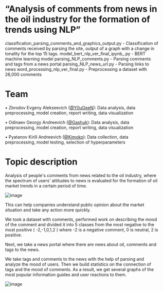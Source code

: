 # “Analysis of comments from news in the oil industry for the formation of trends using NLP”

classification_parsing_comments_and_graphics_output.py - Classification of comments received by parsing the site, output of a graph with a change in tonality for the top 15 tags.
model_bert_nlp_ver_final_ipynb_.py - BERT machine learning model
parsing_NLP_comments.py - Parsing comments and tags from a news portal 
parsing_NLP_news_url.py - Parsing links to news
word_processing_nlp_ver_final.py - Preprocessing a dataset with 26,000 comments

# Team 
• Zbrodov Evgeny Alekseevich ([@Y0uGeeN](https://github.com/Y0uGeeN)):
Data analysis, data preprocessing, model creation, report writing, data visualization

• Odinaev Georgy Andreevich ([@Gashuk](https://github.com/Gashuk)):
Data analysis, data preprocessing, model creation, report writing, data visualization

• Pyatanov Kirill Andreevich ([@Kimoko](https://github.com/Kimoko)): 
Data collection, data preprocessing, model testing, selection of hyperparameters

# Topic description
Analysis of people's comments from news related to the oil industry, where the spectrum of users' attitudes to news is evaluated for the formation of oil market trends in a certain period of time.

![image](https://user-images.githubusercontent.com/89632164/222968977-9398c7e2-f65c-47a9-9552-b4d73f9f5a18.png)

This can help companies understand public opinion about the market situation and take any action more quickly.

We took a dataset with comments, performed work on describing the mood of the comment and divided it into 5 classes from the most negative to the most positive ( -2,-1,0,1,2 ) where -2 is a negative comment, 0 is neutral, 2 is positive. 

Next, we take a news portal where there are news about oil, comments and tags to the news. 

We take tags and comments to the news with the help of parsing and analyze the mood of users. Then we build statistics on the connection of tags and the mood of comments.
As a result, we get several graphs of the most popular information guides and user reactions to them.

![image](https://user-images.githubusercontent.com/89632164/222969131-885eb194-e6a7-4ec5-8695-e09111048e78.png)
